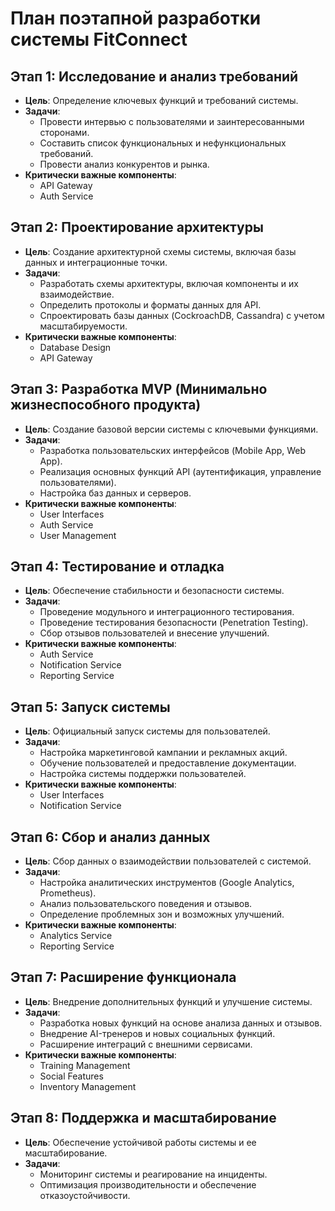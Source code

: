 # План поэтапной разработки системы FitConnect

## Этап 1: Исследование и анализ требований
- **Цель**: Определение ключевых функций и требований системы.
- **Задачи**:
    - Провести интервью с пользователями и заинтересованными сторонами.
    - Составить список функциональных и нефункциональных требований.
    - Провести анализ конкурентов и рынка.
- **Критически важные компоненты**:
    - API Gateway
    - Auth Service

## Этап 2: Проектирование архитектуры
- **Цель**: Создание архитектурной схемы системы, включая базы данных и интеграционные точки.
- **Задачи**:
    - Разработать схемы архитектуры, включая компоненты и их взаимодействие.
    - Определить протоколы и форматы данных для API.
    - Спроектировать базы данных (CockroachDB, Cassandra) с учетом масштабируемости.
- **Критически важные компоненты**:
    - Database Design
    - API Gateway

## Этап 3: Разработка MVP (Минимально жизнеспособного продукта)
- **Цель**: Создание базовой версии системы с ключевыми функциями.
- **Задачи**:
    - Разработка пользовательских интерфейсов (Mobile App, Web App).
    - Реализация основных функций API (аутентификация, управление пользователями).
    - Настройка баз данных и серверов.
- **Критически важные компоненты**:
    - User Interfaces
    - Auth Service
    - User Management

## Этап 4: Тестирование и отладка
- **Цель**: Обеспечение стабильности и безопасности системы.
- **Задачи**:
    - Проведение модульного и интеграционного тестирования.
    - Проведение тестирования безопасности (Penetration Testing).
    - Сбор отзывов пользователей и внесение улучшений.
- **Критически важные компоненты**:
    - Auth Service
    - Notification Service
    - Reporting Service

## Этап 5: Запуск системы
- **Цель**: Официальный запуск системы для пользователей.
- **Задачи**:
    - Настройка маркетинговой кампании и рекламных акций.
    - Обучение пользователей и предоставление документации.
    - Настройка системы поддержки пользователей.
- **Критически важные компоненты**:
    - User Interfaces
    - Notification Service

## Этап 6: Сбор и анализ данных
- **Цель**: Сбор данных о взаимодействии пользователей с системой.
- **Задачи**:
    - Настройка аналитических инструментов (Google Analytics, Prometheus).
    - Анализ пользовательского поведения и отзывов.
    - Определение проблемных зон и возможных улучшений.
- **Критически важные компоненты**:
    - Analytics Service
    - Reporting Service

## Этап 7: Расширение функционала
- **Цель**: Внедрение дополнительных функций и улучшение системы.
- **Задачи**:
    - Разработка новых функций на основе анализа данных и отзывов.
    - Внедрение AI-тренеров и новых социальных функций.
    - Расширение интеграций с внешними сервисами.
- **Критически важные компоненты**:
    - Training Management
    - Social Features
    - Inventory Management

## Этап 8: Поддержка и масштабирование
- **Цель**: Обеспечение устойчивой работы системы и ее масштабирование.
- **Задачи**:
    - Мониторинг системы и реагирование на инциденты.
    - Оптимизация производительности и обеспечение отказоустойчивости.
